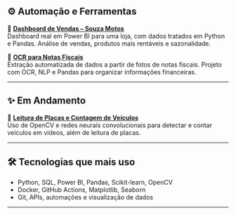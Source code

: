 ## ⚙️ Automação e Ferramentas

🔹 **[Dashboard de Vendas – Souza Motos](https://github.com/igor-kevin/dashboard-souza-motos)**  
Dashboard real em Power BI para uma loja, com dados tratados em Python e Pandas. Análise de vendas, produtos mais rentáveis e sazonalidade.

🔹 **[OCR para Notas Fiscais](https://github.com/igor-kevin/ocr-notas-fiscais)**  
Extração automatizada de dados a partir de fotos de notas fiscais. Projeto com OCR, NLP e Pandas para organizar informações financeiras.

---

## ✨ Em Andamento

🔄 **[Leitura de Placas e Contagem de Veículos](https://github.com/igor-kevin/leitura-placas-contagem)**  
Uso de OpenCV e redes neurais convolucionais para detectar e contar veículos em vídeos, além de leitura de placas.

---

## 🛠️ Tecnologias que mais uso

- Python, SQL, Power BI, Pandas, Scikit-learn, OpenCV  
- Docker, GitHub Actions, Matplotlib, Seaborn  
- Git, APIs, automações e visualização de dados

---
